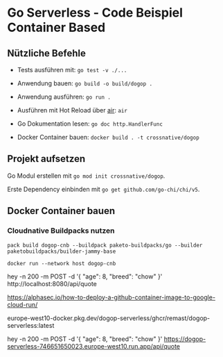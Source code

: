 # Go Serverless - Code Beispiel Container Based

## Nützliche Befehle

- Tests ausführen mit: `go test -v ./...`

- Anwendung bauen: `go build -o build/dogop .`

- Anwendung ausführen: `go run .`

- Ausführen mit Hot Reload über [air](https://github.com/cosmtrek/air): `air`

- Go Dokumentation lesen: `go doc http.HandlerFunc`

- Docker Container bauen: `docker build . -t crossnative/dogop`

## Projekt aufsetzen

Go Modul erstellen mit `go mod init crossnative/dogop`.

Erste Dependency einbinden mit `go get github.com/go-chi/chi/v5`.

## Docker Container bauen

### Cloudnative Buildpacks nutzen

    pack build dogop-cnb --buildpack paketo-buildpacks/go --builder paketobuildpacks/builder-jammy-base

    docker run --network host dogop-cnb


hey -n 200 -m POST -d '{ "age": 8, "breed": "chow" }' http://localhost:8080/api/quote

https://alphasec.io/how-to-deploy-a-github-container-image-to-google-cloud-run/

europe-west10-docker.pkg.dev/dogop-serverless/ghcr/remast/dogop-serverless:latest

hey -n 200 -m POST -d '{ "age": 8, "breed": "chow" }' https://dogop-serverless-746651650023.europe-west10.run.app/api/quote